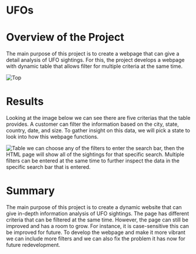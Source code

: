 # UFOs

# Overview of the Project
The main purpose of this project is to create a webpage that can give a detail analysis of UFO sightings. For this, the project develops a webpage with dynamic table that allows filter for multiple criteria at the same time.

![Top](https://user-images.githubusercontent.com/78656720/117557753-50839f00-b044-11eb-8bb3-2253620734c8.png)



# Results
Looking at the image below we can see there are five criterias that the table provides.
A customer can filter the information based on the city, state, country, date, and size.
To gather insight on this data, we will pick a state to look into how this webpage functions.

![Table](https://user-images.githubusercontent.com/78656720/117557674-9ab85080-b043-11eb-821f-5e9c8dad33cd.png)
 we can choose any of the filters to enter the search bar, then the HTML page will show all of the sightings for that specific search. Multiple filters can be entered at the same time to further inspect the data in the specific search bar that is entered.

# Summary
The main purpose of this project is to create a dynamic website that can give in-depth information analysis of UFO sightings. The page has different criteria that can be filtered at the same time. However, the page can still be improved and has a room to grow. For instance, it is case-sensitive this can be improved for future. To develop the webpage and make it more vibrant we can include more filters and we can also fix the problem it has now for future redevelopment.
